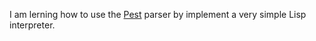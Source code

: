 I am lerning how to use the [Pest](https://github.com/pest-parser/pest) parser by implement a very simple Lisp interpreter.
